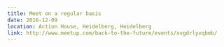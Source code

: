 ```yaml
---
title: Meet on a regular basis
date: 2016-12-09
location: Action House, Heidelberg, Heidelberg
link: http://www.meetup.com/back-to-the-future/events/xvgdrlyvqbmb/
---
```


